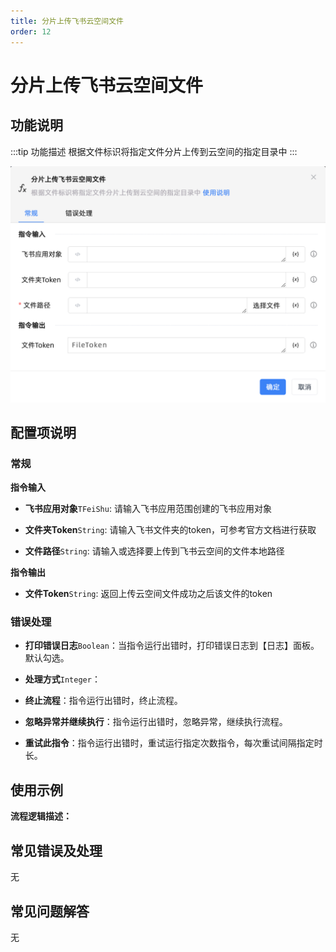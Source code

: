 ```yaml
---
title: 分片上传飞书云空间文件
order: 12
---
```


# 分片上传飞书云空间文件

## 功能说明

:::tip 功能描述
根据文件标识将指定文件分片上传到云空间的指定目录中
:::

![分片上传飞书云空间文件](../../../../assets/分片上传飞书云空间文件_command.png)

## 配置项说明

### 常规

**指令输入**

- **飞书应用对象**`TFeiShu`: 请输入飞书应用范围创建的飞书应用对象

- **文件夹Token**`String`: 请输入飞书文件夹的token，可参考官方文档进行获取

- **文件路径**`String`: 请输入或选择要上传到飞书云空间的文件本地路径


**指令输出**

- **文件Token**`String`: 返回上传云空间文件成功之后该文件的token

### 错误处理

- **打印错误日志**`Boolean`：当指令运行出错时，打印错误日志到【日志】面板。默认勾选。

- **处理方式**`Integer`：

 - **终止流程**：指令运行出错时，终止流程。

 - **忽略异常并继续执行**：指令运行出错时，忽略异常，继续执行流程。

 - **重试此指令**：指令运行出错时，重试运行指定次数指令，每次重试间隔指定时长。

## 使用示例

**流程逻辑描述：** 

## 常见错误及处理

无

## 常见问题解答

无

